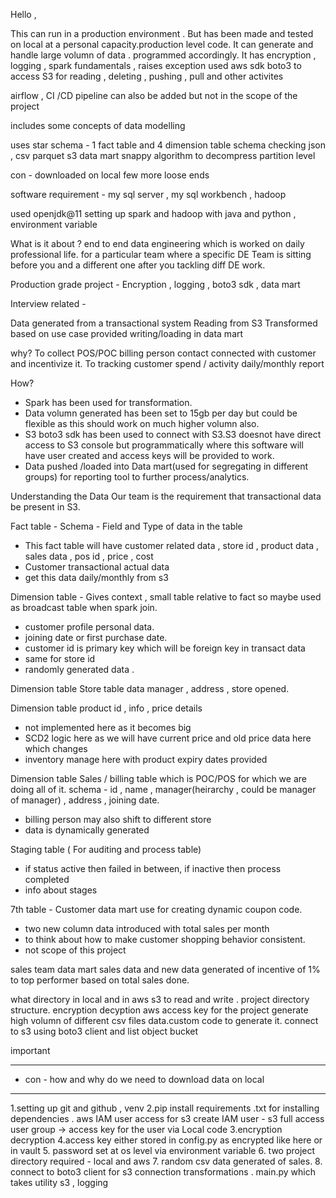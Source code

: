 Hello , 

This can run in a production environment . But has been made and tested on local at a personal capacity.production level code.
It can generate and handle large volumn of data . programmed accordingly.
It has encryption , logging , spark fundamentals , raises exception
used aws sdk boto3 to access S3 for reading , deleting , pushing , pull and other activites

airflow , CI /CD pipeline can also be added but not in the scope of the project

includes some concepts of data modelling

uses star schema - 1 fact table and 4 dimension table
schema checking 
json , csv 
parquet 
s3 data mart
snappy algorithm to decompress
partition level

con - downloaded on local 
few more loose ends


software requirement - my sql server , my sql workbench , hadoop

used openjdk@11
setting up spark and hadoop with java and python , environment variable


What is it about ?
end to end data engineering which is worked on daily professional life.
for a particular team where a specific DE Team is sitting before you and a different one after you tackling diff DE work.

Production grade project - Encryption , logging , boto3 sdk , data mart

Interview related -

Data generated from a transactional system
Reading from S3
Transformed based on use case provided
writing/loading in data mart

why?
To collect POS/POC billing person contact connected with customer
and incentivize it.
To tracking customer spend / activity
daily/monthly report

How?
- Spark has been used for transformation.
- Data volumn generated has been set to 15gb per day but could be    flexible as this should work on much higher volumn also.
- S3 boto3 sdk has been used to connect with S3.S3 doesnot have direct access to S3 console but programmatically where this software will have user created and access keys will be provided to work.
- Data pushed /loaded into Data mart(used for segregating in different groups) for reporting tool to further process/analytics.

Understanding the Data 
Our team is the requirement that transactional data be present in S3.

Fact table - 
Schema - Field and Type  of data in the table
- This fact table will have customer related data , store id , product data , sales data , pos id , price , cost 
- Customer transactional actual data
- get this data daily/monthly from s3

Dimension table - 
Gives context , small table relative to fact so maybe used as broadcast table when spark join.
- customer profile personal data.
- joining date or first purchase date.
- customer id is primary key which will be foreign key in transact data
- same for store id 
- randomly generated data .

Dimension table 
Store table data
manager , address , store opened.

Dimension table
product id , info , price details 
- not implemented here as it becomes big
- SCD2 logic here as we will have current price and old price data here which changes
- inventory manage here with product expiry dates provided

Dimension table 
Sales / billing table which is POC/POS for which we are doing all of it.
schema - id , name , manager(heirarchy , could be manager of manager) , address , joining date.
- billing person may also shift to different store
- data is dynamically generated

Staging table ( For auditing and process table)
-  if status active then failed in between, if inactive then process completed
- info about stages

7th table - Customer data mart
use for creating dynamic coupon code.
- two new column data introduced with total sales per month
- to think about how to make customer shopping behavior consistent.
- not scope of this project

sales team data mart
sales data and new data generated of incentive of 1% to top performer
based on total sales done.


what directory in local and in aws s3 to read and write . 
project directory structure.
encryption decyption aws access key for the project 
generate high volumn of different csv files data.custom code to generate it.
connect to s3 using boto3 client and list object bucket

important
********************
- con - how and why do we need to download data on local 
*********************

1.setting up git and github , venv
2.pip install requirements .txt for installing dependencies . 
aws IAM user access for s3
create IAM user - s3 full access user group -> access key for the user via Local code 
3.encryption decryption 
4.access key either stored in config.py as encrypted like here or in vault 
5. password set at os level via environment variable
6. two project directory required - local and aws
7. random csv data generated of sales.
8. connect to boto3 client for s3 connection
transformations . main.py which takes  utility s3 , logging 

